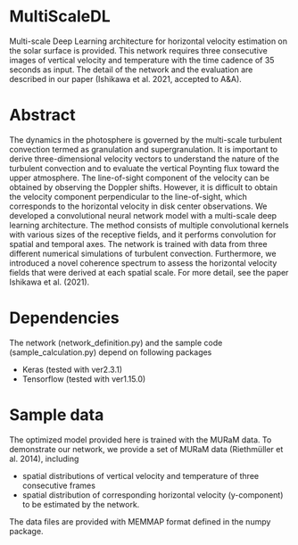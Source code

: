 # MultiScaleDL
Multi-scale Deep Learning architecture for horizontal velocity estimation on the solar surface is provided.
This network requires three consecutive images of vertical velocity and temperature with the time cadence of 35 seconds as input.
The detail of the network and the evaluation are described in our paper (Ishikawa et al. 2021, accepted to A&A).

# Abstract
The dynamics in the photosphere is governed by the multi-scale turbulent convection termed as granulation and supergranulation.
It is important to derive three-dimensional velocity vectors to understand the nature of the turbulent convection
and to evaluate the vertical Poynting flux toward the upper atmosphere.
The line-of-sight component of the velocity can be obtained by observing the Doppler shifts.
However, it is difficult to obtain the velocity component perpendicular to the line-of-sight,
which corresponds to the horizontal velocity in disk center observations.
We developed a convolutional neural network model with a multi-scale deep learning architecture.
The method consists of multiple convolutional kernels with various sizes of the receptive fields,
and it performs convolution for spatial and temporal axes.
The network is trained with data from three different numerical simulations of turbulent convection.
Furthermore, we introduced a novel coherence spectrum to assess the horizontal velocity fields that were derived at each spatial scale.
For more detail, see the paper Ishikawa et al. (2021).

# Dependencies
The network (network_definition.py) and the sample code (sample_calculation.py) depend on following packages
 - Keras (tested with ver2.3.1)
 - Tensorflow (tested with ver1.15.0)

# Sample data
The optimized model provided here is trained with the MURaM data.
To demonstrate our network, we provide a set of MURaM data (Riethmüller et al. 2014), including
 - spatial distributions of vertical velocity and temperature of three consecutive frames
 - spatial distribution of corresponding horizontal velocity (y-component) to be estimated by the network.

The data files are provided with MEMMAP format defined in the numpy package.

